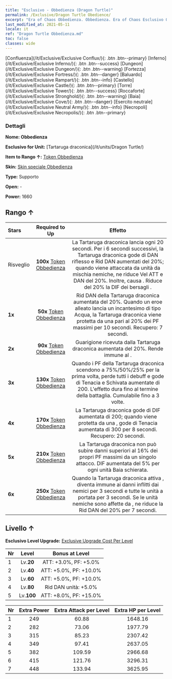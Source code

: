 ```yaml
---
title: "Esclusivo - Obbedienza (Dragon Turtle)"
permalink: /Exclusive/Dragon Turtle Obedience/
excerpt: "Era of Chaos Obbedienza. Obbedienza. Era of Chaos Esclusivo Obbedienza. Tartaruga draconica Esclusivo."
last_modified_at: 2021-05-11
locale: it
ref: "Dragon Turtle Obbedienza.md"
toc: false
classes: wide
---
```

 [Confluenza](/it/Exclusive/Exclusive Conflux/){: .btn .btn--primary} [Inferno](/it/Exclusive/Exclusive Inferno/){: .btn .btn--success} [Dungeon](/it/Exclusive/Exclusive Dungeon/){: .btn .btn--warning} [Fortezza](/it/Exclusive/Exclusive Fortress/){: .btn .btn--danger} [Baluardo](/it/Exclusive/Exclusive Rampart/){: .btn .btn--info} [Castello](/it/Exclusive/Exclusive Castle/){: .btn .btn--primary} [Torre](/it/Exclusive/Exclusive Tower/){: .btn .btn--success} [Roccaforte](/it/Exclusive/Exclusive Stronghold/){: .btn .btn--warning} [Baia](/it/Exclusive/Exclusive Cove/){: .btn .btn--danger} [Esercito neutrale](/it/Exclusive/Exclusive Neutral Army/){: .btn .btn--info} [Necropoli](/it/Exclusive/Exclusive Necropolis/){: .btn .btn--primary} 

### Dettagli
 **Nome: Obbedienza** 

 **Esclusivo for Unit:** [Tartaruga draconica](/it/units/Dragon Turtle/) 

 **Item to Rango ↑:** [Token Obbedienza](/ItemsIT/con_1005/)

 **Skin:** [Skin speciale Obbedienza](/ItemsIT/con_673/)

 **Type:** Supporto

 **Open:** -

 **Power:** 1660

## Rango ↑

  |     Stars    |  Required to Up | Effetto |
  |:-------------|:---------------:|:---------------:|
  |  Risveglio  | **100x** [Token Obbedienza](/ItemsIT/con_1005/) | <Guscio protettivo> La Tartaruga draconica lancia <Guscio protettivo> ogni 20 secondi. Per i 6 secondi successivi, la Tartaruga draconica gode di DAN riflesso e Rid DAN aumentati del 20%; quando viene attaccata da unità da mischia nemiche, ne riduce Vel ATT e DAN del 20%. Inoltre, causa <Impedimento>. Riduce del 20% la DIF dei bersagli <sanguinanti>. |
  | **1x** <i class="fas fa-star"/> | **50x** [Token Obbedienza](/ItemsIT/con_1005/) | Rid DAN della Tartaruga draconica aumentata del 20%. Quando un eroe alleato lancia un incantesimo di tipo Acqua, la Tartaruga draconica viene protetta da una <bolla> pari al 20% dei PF massimi per 10 secondi. Recupero: 7 secondi. |
  | **2x** <i class="fas fa-star"/> | **90x** [Token Obbedienza](/ItemsIT/con_1005/) | Guarigione ricevuta dalla Tartaruga draconica aumentata del 20%. Rende immune al <Silenzio>. |
  | **3x** <i class="fas fa-star"/> | **130x** [Token Obbedienza](/ItemsIT/con_1005/) | <Rituale abissale> Quando i PF della Tartaruga draconica scendono a 75%/50%/25% per la prima volta, perde tutti i debuff e gode di Tenacia e Schivata aumentate di 200. L'effetto dura fino al termine della battaglia. Cumulabile fino a 3 volte. |
  | **4x** <i class="fas fa-star"/> | **170x** [Token Obbedienza](/ItemsIT/con_1005/) | La Tartaruga draconica gode di DIF aumentata di 200; quando viene protetta da una <bolla>, gode di Tenacia aumentata di 300 per 8 secondi. Recupero: 20 secondi. |
  | **5x** <i class="fas fa-star"/> | **210x** [Token Obbedienza](/ItemsIT/con_1005/) | La Tartaruga draconica non può subire danni superiori al 16% dei propri PF massimi da un singolo attacco. DIF aumentata del 5% per ogni unità Baia schierata. |
  | **6x** <i class="fas fa-star"/> | **250x** [Token Obbedienza](/ItemsIT/con_1005/) | <Urto delle maree> Quando la Tartaruga draconica attiva <Rituale abissale>, diventa immune ai danni inflitti dai nemici per 3 secondi e <stordisce> tutte le unità a portata per 3 secondi. Se le unità nemiche sono affette da <Rallentamento>, ne riduce la Rid DAN del 20% per 7 secondi. |


## Livello ↑
 **Esclusivo Level Upgrade:** [Exclusive Upgrade Cost Per Level](/Exclusive/ExclusiveUpgradeCostPerLevel/)

  |  Nr  |   Level  | Bonus at Level |
  |:-----|:--------:|:--------------:|
  | 1 | Lv.**20** | ATT: +3.0%, PF: +5.0% |
  | 2 | Lv.**40** | ATT: +5.0%, PF: +10.0% |
  | 3 | Lv.**60** | ATT: +5.0%, PF: +10.0% |
  | 4 | Lv.**80** | Rid DAN unità: +5.0% |
  | 5 | Lv.**100** | ATT: +8.0%, PF: +15.0% |


  |  Nr  |  Extra Power | Extra Attack per Level | Extra HP per Level |
  |:-----|:--------:|:--------:|:--------:|
  | 1 | 249 | 60.88 | 1648.16 |
  | 2 | 282 | 73.06 | 1977.79 |
  | 3 | 315 | 85.23 | 2307.42 |
  | 4 | 349 | 97.41 | 2637.05 |
  | 5 | 382 | 109.59 | 2966.68 |
  | 6 | 415 | 121.76 | 3296.31 |
  | 7 | 448 | 133.94 | 3625.95 |


